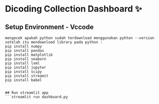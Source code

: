 # Dicoding Collection Dashboard ✨

## Setup Environment - Vccode
```
mengecek apakah python sudah terdownload menggunakan pyhton --version
setelah itu mendownload library pada python :
pip install numpy
pip install pandas
pip install matplotlib
pip install seaborn
pip install lxml
pip install jupyter
pip install scipy
pip install streamit
pip install babel
```


```

## Run streamlit app
```streamlit run dashboard.py
``` 
